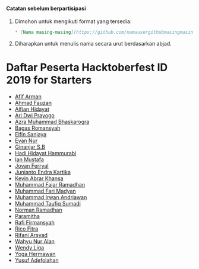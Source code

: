 #### Catatan sebelum berpartisipasi
1. Dimohon untuk mengikuti format yang tersedia:
   ```md
   * [Nama masing-masing](https://github.com/namausergithubmasingmasing)
   ```
2. Diharapkan untuk menulis nama secara urut berdasarkan abjad.

# Daftar Peserta Hacktoberfest ID 2019 for Starters

* [Afif Arman](https://github.com/Armandos42)
* [Ahmad Fauzan](https://github.com/fauzan264)
* [Alfian Hidayat](https://github.com/alfianguide)
* [Ari Dwi Prayogo](https://github.com/aridwiprayogo)
* [Azra Muhammad Bhaskarogra](https://github.com/mhmdbhsk)
* [Bagas Romansyah](https://github.com/bagasroman)
* [Elfin Sanjaya](https://github.com/elfinsanjaya12)
* [Evan Nur](https://github.com/evannurr)
* [Ginanjar S.B](https://github.com/egin10)
* [Hadi Hidayat Hammurabi](https://github.com/hadihammurabi)
* [Ian Mustafa](https://github.com/ianmustafa)
* [Jovan Ferryal](https://github.com/jovanzers)
* [Junianto Endra Kartika](https://github.com/J3ndra)
* [Kevin Abrar Khansa](https://github.com/kevinaltaf)
* [Muhammad Fajar Ramadhan](https://github.com/rajaf123)
* [Muhammad Fari Madyan](https://github.com/MuhammadFariMadyan)
* [Muhammad Irwan Andriawan](https://github.com/andriawan)
* [Muhammad Taufiq Sumadi](https://github.com/taufiqsumadi)
* [Norman Ramadhan](https://github.com/fuzztone313)
* [Paramitha](https://github.com/paramithatm)
* [Rafi Firmansyah](https://github.com/rafifirmansyah)
* [Rico Fitra](https://github.com/Ricftrw)
* [Rifani Arsyad](https://github.com/fanioz)
* [Wahyu Nur Alan](https://github.com/NurAlan)
* [Wendy Liga](https://github.com/wendyliga)
* [Yoga Hermawan](https://github.com/yogahermawan)
* [Yusuf Adefolahan](https://github.com/sanxy)
